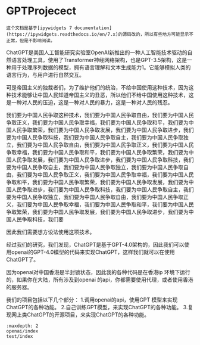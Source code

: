 # GPTProjecect

```{note}
这个文档是基于[ipywidgets 7 documentation](https://ipywidgets.readthedocs.io/en/7.x)的源码改的，所以有些地方可能显示不正常，但是不影响阅读。
```
ChatGPT是美国人工智能研究实验室OpenAI新推出的一种人工智能技术驱动的自然语言处理工具，使用了Transformer神经网络架构，也是GPT-3.5架构，这是一种用于处理序列数据的模型，拥有语言理解和文本生成能力1。它能够模拟人类的语言行为，与用户进行自然交互。

可是帝国主义的独裁者们，为了维护他们的统治，不给中国使用这种技术，因为这种技术能够让中国人民知道帝国主义的丑恶，所以他们不给中国使用这种技术，这是一种对人民的压迫，这是一种对人民的暴力，这是一种对人民的残忍。

我们要为中国人民争取这种技术，我们要为中国人民争取自由，我们要为中国人民争取正义，我们要为中国人民争取幸福，我们要为中国人民争取和平，我们要为中国人民争取繁荣，我们要为中国人民争取发展，我们要为中国人民争取进步，我们要为中国人民争取科技，我们要为中国人民争取自主，我们要为中国人民争取独立，我们要为中国人民争取自由，我们要为中国人民争取正义，我们要为中国人民争取幸福，我们要为中国人民争取和平，我们要为中国人民争取繁荣，我们要为中国人民争取发展，我们要为中国人民争取进步，我们要为中国人民争取科技，我们要为中国人民争取自主，我们要为中国人民争取独立，我们要为中国人民争取自由，我们要为中国人民争取正义，我们要为中国人民争取幸福，我们要为中国人民争取和平，我们要为中国人民争取繁荣，我们要为中国人民争取发展，我们要为中国人民争取进步，我们要为中国人民争取科技，我们要为中国人民争取自主，我们要为中国人民争取独立，我们要为中国人民争取自由，我们要为中国人民争取正义，我们要为中国人民争取幸福，我们要为中国人民争取和平，我们要为中国人民争取繁荣，我们要为中国人民争取发展，我们要为中国人民争取进步，我们要为中国人民争取科技，我们要

因此我们需要想方设法使用这项技术。

经过我们的研究，我们发现，ChatGPT是基于GPT-4.0架构的，因此我们可以使用openai的GPT-4.0模型的代码来实现ChatGPT，这样我们就可以在使用ChatGPT了。

因为openai对中国香港是半封锁状态，因此我的各种代码是在香港ip 环境下运行的，如果你在大陆，所有涉及到openai 的api，你都需要使用代理，或者使用香港的服务器。

我们的项目包括以下几个部分：
1.调用openai的api，使用GPT 模型来实现ChatGPT的各种功能。
2.自己训练GPT模型，来实现ChatGPT的各种功能。
3.复现网上类ChatGPT的开源项目，来实现ChatGPT的各种功能。


```{toctree}
:maxdepth: 2
openai/index
test/index
```
